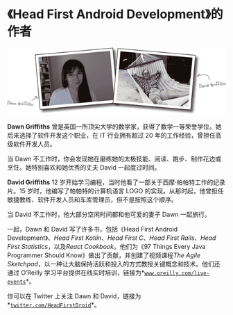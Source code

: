 # 《Head First Android Development》的作者

![image](img/f000vi-01.png)

**Dawn Griffiths** 曾是英国一所顶尖大学的数学家，获得了数学一等荣誉学位。她后来选择了软件开发这个职业，在 IT 行业拥有超过 20 年的工作经验，曾担任高级软件开发人员。

当 Dawn 不工作时，你会发现她在磨练她的太极技能、阅读、跑步、制作花边或烹饪。她特别喜欢和她优秀的丈夫 David 一起度过时间。

**David Griffiths** 12 岁开始学习编程，当时他看了一部关于西摩·帕帕特工作的纪录片。15 岁时，他编写了帕帕特的计算机语言 LOGO 的实现。从那时起，他曾担任敏捷教练、软件开发人员和车库管理员，但不是按照这个顺序。

当 David 不工作时，他大部分空闲时间都和他可爱的妻子 Dawn 一起旅行。

一起，Dawn 和 David 写了许多书，包括《Head First Android Development》、*Head First Kotlin*、*Head First C*、*Head First Rails*、*Head First Statistics*，以及*React Cookbook*。他们为《97 Things Every Java Programmer Should Know》做出了贡献，并创建了视频课程*The Agile Sketchpad*，以一种让大脑保持活跃和投入的方式教授关键概念和技术。他们还通过 O’Reilly 学习平台提供在线实时培训，链接为*[`www.oreilly.com/live-events`](https://www.oreilly.com/live-events)*。

你可以在 Twitter 上关注 Dawn 和 David，链接为*[`twitter.com/HeadFirstDroid`](https://twitter.com/HeadFirstDroid)*。
